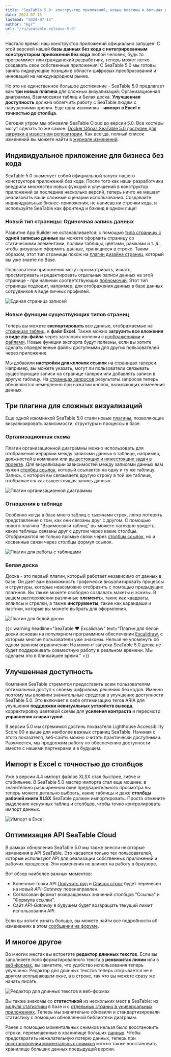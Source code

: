 ```yaml
---
title: "SeaTable 5.0: конструктор приложений, новые плагины и большая доступность"
date: 2024-07-15
lastmod: "2024-07-15"
author: "kgr"
url: "/ru/seatable-release-5-0"
---
```


Настало время: наш конструктор приложений официально запущен! С этой версией нашей **базы данных без кода с интегрированным конструктором приложений без кода** любой человек, будь то программист или гражданский разработчик, теперь может легко создавать свои собственные приложения! С SeaTable 5.0 мы готовы занять лидирующие позиции в области цифровых преобразований и инноваций на международном рынке.

Но это не единственное большое достижение - SeaTable 5.0 предлагает вам **три новых плагина** для сложных визуализаций: Организационная диаграмма, Взаимосвязи таблиц и Белая доска. **Улучшенная доступность** должна облегчить работу с SeaTable людям с нарушениями зрения. Еще одна изюминка - **импорт в Excel с точностью до столбца**.

Сегодня утром мы обновили SeaTable Cloud до версии 5.0. Все хостеры могут сделать то же самое: [Docker Образ SeaTable 5.0 доступен для загрузки в известном](https://hub.docker.com/r/seatable/seatable-enterprise) [репозитории](https://hub.docker.com/r/seatable/seatable-enterprise). Как всегда, полный список изменений вы можете найти в [журнале изменений](https://seatable.io/ru/docs/changelog/version-5/).

## Индивидуальное приложение для бизнеса без кода

SeaTable 5.0 знаменует собой официальный запуск нашего конструктора приложений без кода. После того как наши разработчики внедрили множество новых функций и улучшений в конструктор приложений за последние несколько версий, теперь ничто не мешает реализовать ваши сложные сценарии использования. Создавайте индивидуальные бизнес-приложения, не написав ни строчки кода, и используйте SeaTable как фронтенд и бэкенд в одном лице!

### Новый тип страницы: Одиночная запись данных

Развитие App Builder не останавливается: с помощью [типа страницы с](https://seatable.io/ru/docs/universelle-apps/seitentypen-in-der-universellen-app/) **одной записью данных** вы можете оформить страницу со статическими элементами, полями таблицы, цветами, рамками и т. д., чтобы визуально оформить данные, хранящиеся в строке. Таким образом, этот тип страницы похож на [плагин дизайна страниц](https://seatable.io/ru/docs/seitendesign-plugin/anleitung-zum-seitendesign-plugin/), который вы уже знаете по Base.

Пользователи приложения могут просматривать, искать, просматривать и редактировать отдельные записи данных на этой странице - при наличии соответствующих [полномочий](https://seatable.io/ru/docs/universelle-apps/seitenberechtigungen-in-einer-universellen-app/). Этот тип страницы подходит, например, для отображения данных в базе данных сотрудников в виде личных профилей.

![Единая страница записей](images/Single-Record-Page-min.gif)

### Новые функции существующих типов страниц

Теперь вы можете **экспортировать** все данные, отображаемые на [страницах таблиц](https://seatable.io/ru/docs/seitentypen-in-universellen-apps/tabellenseiten-in-universellen-apps/), в **файл Excel**. Также можно **загрузить все вложения в виде zip-файла** через заголовок колонки с [изображениями](https://seatable.io/ru/docs/dateien-und-bilder/die-bild-spalte/) и [файлами](https://seatable.io/ru/docs/dateien-und-bilder/die-datei-spalte/). Новые функции экспорта будут полезны, если вы хотите сделать определенные файлы доступными для других пользователей через приложение.

Мы добавили **настройки для колонок ссылок** на [страницах галереи](https://seatable.io/ru/docs/seitentypen-in-universellen-apps/galerieseiten-in-universellen-apps/). Например, вы можете указать, могут ли пользователи связывать существующие записи на странице галереи или добавлять записи в другую таблицу. На [страницах запросов](https://seatable.io/ru/docs/seitentypen-in-universellen-apps/abfrageseiten-in-universellen-apps/) результаты запросов теперь обновляются немедленно при нажатии кнопок, вызывающих изменения данных.

## Три плагина для сложных визуализаций

Еще одной изюминкой SeaTable 5.0 стали новые [плагины](https://seatable.io/ru/docs/plugins/alle-plugins-in-der-uebersicht/), позволяющие визуализировать зависимости, структуры и процессы в базе.

### Организационная схема

Плагин организационной диаграммы можно использовать для отображения иерархии между записями данных в таблице, например, должностей в компании или [вышестоящих и нижестоящих задач в проекте](https://seatable.io/ru/projektstrukturplan-vorlage/). Для визуализации зависимостей между записями данных вам нужен [столбец ссылок](https://seatable.io/ru/docs/verknuepfungen/wie-man-tabellen-in-seatable-miteinander-verknuepft/), который ссылается на одну и ту же таблицу. Запись, с которой вы связываете другую строку в той же таблице, отображается как вышестоящая запись данных.

![Плагин организационной диаграммы](images/Organigramm-Plugin.png)

### Отношения в таблице

Особенно когда в базе много таблиц с тысячами строк, легко потерять представление о том, как они связаны друг с другом. С помощью нового плагина "Взаимосвязи таблиц" вы можете наглядно увидеть, какие таблицы связаны друг с другом через какие столбцы. Отображаются не только прямые связи через [столбцы ссылок](https://seatable.io/ru/docs/verknuepfungen/wie-man-tabellen-in-seatable-miteinander-verknuepft/), но и косвенные связи через столбцы формул ссылок.

![Плагин для работы с таблицами](images/Table-Relationships-Plugin.png)

### Белая доска

Доска - это первый плагин, который работает независимо от данных в базе. Он дает вам возможность графически визуализировать процессы и структуры, которые невозможно отобразить с помощью предыдущих плагинов. Вы также можете свободно создавать макеты и эскизы. В вашем распоряжении различные **элементы**, такие как квадраты, эллипсы и стрелки, а также **инструменты**, такие как карандаши и ластики, которые вы можете выбрать для оформления.

![Плагин для белой доски](images/Whiteboard-Plugin.png)

{{< warning headline="SeaTable ♥ Excalidraw" text="Плагин для белой доски основан на популярном программном обеспечении [Excalidraw](https://plus.excalidraw.com/), с которым многие пользователи уже знакомы. Нельзя не упомянуть об одном важном ограничении: На момент запуска SeaTable 5.0 доска не будет поддерживать совместную работу в реальном времени. Мы сделаем это в ближайшее время." >}}

## Улучшенная доступность

Компания SeaTable стремится предоставить всем пользователям оптимальный доступ к своему цифровому решению без кодов. Именно поэтому мы вложили значительные средства в улучшение доступности SeaTable 5.0. Это включает в себя оптимизацию тегов ARIA для улучшения **поддержки невизуальных устройств вывода**, корректировку цветовой схемы для **усиления контраста** и пересмотр **управления клавиатурой**.

В версии 5.0 мы стремимся достичь показателя Lighthouse Accessibility Score 90 и выше для наиболее важных страниц SeaTable. Начиная с этого показателя, веб-сайты можно считать практически доступными. Разумеется, мы продолжим работу по обеспечению доступности вместе с нашими партнерами и в будущем.

## Импорт в Excel с точностью до столбцов

Уже в версии 4.4 импорт файлов XLSX стал быстрее, гибче и стабильнее. В SeaTable 5.0 мастер импорта стал еще мощнее: в значительно расширенном окне предварительного просмотра вы теперь можете детально выбрать, какие таблицы и даже **столбцы рабочей книги XLSX** SeaTable должен импортировать. Просто отмените выделение ненужных таблиц и столбцов, чтобы точно контролировать импорт данных.

![Импорт в Excel](images/Excel-Import.gif)

## Оптимизация API SeaTable Cloud

В рамках обновления SeaTable 5.0 мы также внесли некоторые изменения в API SeaTable. Это касается только тех пользователей, которые используют API для реализации собственных приложений и рабочих процессов. Эти изменения не влияют на работу в браузере.

Вот обзор наиболее важных моментов:

- Конечные точки API [Получить ряд](https://api.seatable.io/reference/getrowdeprecated) и [Список строк](https://api.seatable.io/reference/listrowsdeprecated) будет перенесен на новый _API-Gateway_ перенаправлен.
- Согласован формат возвращаемых значений столбцов "Ссылка" и "Формула ссылки".
- Сайт _API-Gateway_ в будущем будет возвращать текущий лимит использования API.

Если вы хотите узнать больше, вы можете найти все подробности об изменениях в этом [сообщении на форуме](https://forum.seatable.io/t/important-changes-to-api-and-seatable-cloud-with-version-5-0/4887).

## И многое другое

Во многих местах вы встретите **редактор длинных текстов**. Если вы заполняете поля форматированного текста в **реквизитах линии** или в [веб-формах](https://seatable.io/ru/docs/webformulare/webformulare/), вы заметите, что удобство использования теперь улучшено: Редактор для длинных текстов теперь открывается не в другом всплывающем окне, а в строке, так что вы можете сразу же начать писать.

![Редактор для длинных текстов в веб-формах](images/Long-text-editor-in-web-forms.png)

Вы также знакомы со **статистикой** из нескольких мест в SeaTable: из [модуля статистики](https://seatable.io/ru/docs/statistiken-und-datenanalyse/anleitung-zum-statistik-modul/) в базе и с [отдельных страниц в универсальных приложениях](https://seatable.io/ru/docs/seitentypen-in-universellen-apps/individuelle-seiten-in-universellen-apps/). Теперь мы значительно обновили и стандартизировали статистику с помощью обновленной библиотеки диаграмм.

Ранее с помощью моментальных снимков нельзя было восстановить строки, перемещенные в хранилище больших [данных](https://seatable.io/ru/docs/big-data/zeilen-ins-big-data-backend-verschieben/). Чтобы предотвратить нежелательную потерю данных, теперь при [восстановлении моментальных снимков](https://seatable.io/ru/docs/historie-und-versionen/wiederherstellung-eines-snapshots/) можно также восстановить хранилище больших данных предыдущей версии.
